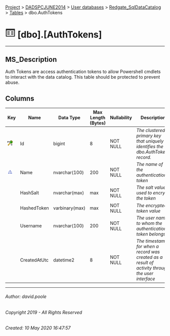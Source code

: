 #### 

[Project](../../../../readme.md) > [DADSPCJUNE2014](../../../readme.md) > [User databases](../../readme.md) > [Redgate_SqlDataCatalog](../readme.md) > [Tables](Tables.md) > dbo.AuthTokens

# ![Tables](../../../../Images/Table32.png) [dbo].[AuthTokens]

---

## <a name="#description"></a>MS_Description

Auth Tokens are access authentication tokens to allow Powershell cmdlets to interact with the data catalog.
This table should be protected to prevent abuse.

## <a name="#columns"></a>Columns

| Key | Name | Data Type | Max Length (Bytes) | Nullability | Description |
|---|---|---|---|---|---|
| [![Cluster Primary Key PK_AuthTokens: Id](../../../../Images/pkcluster.png)](#indexes) | Id | bigint | 8 | NOT NULL | _The clustered primary key that uniquely identifies the dbo.AuthTokens record._ |
| [![Indexes IX_AuthTokens_Name](../../../../Images/Index.png)](#indexes) | Name | nvarchar(100) | 200 | NOT NULL | _The name of the authentication token_ |
|  | HashSalt | nvarchar(max) | max | NOT NULL | _The salt value used to encrypt the token_ |
|  | HashedToken | varbinary(max) | max | NOT NULL | _The encrypted token value_ |
|  | Username | nvarchar(100) | 200 | NOT NULL | _The user name to whom the authentication token belongs._ |
|  | CreatedAtUtc | datetime2 | 8 | NOT NULL | _The timestamp for when a record was created as a result of activity through the user interface_ |


---

###### Author:  david.poole

###### Copyright 2019 - All Rights Reserved

###### Created: 10 May 2020 16:47:57

